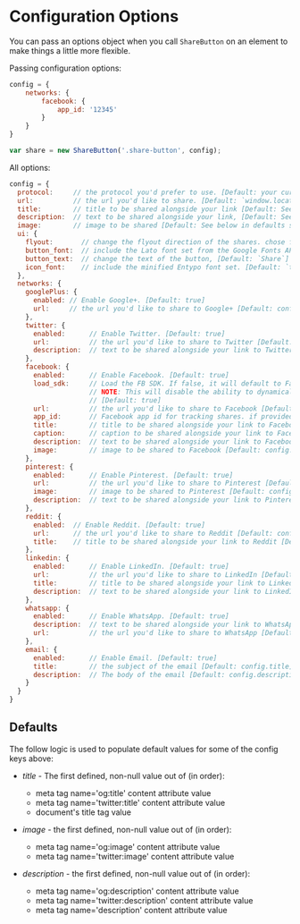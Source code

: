 # Configuration Options
You can pass an options object when you call `ShareButton` on an element to make things a little more flexible.

Passing configuration options:

```js
config = {
    networks: {
        facebook: {
            app_id: '12345'
        }
    }
}

var share = new ShareButton('.share-button', config);
```

All options:

```js
config = {
  protocol:     // the protocol you'd prefer to use. [Default: your current protocol]
  url:          // the url you'd like to share. [Default: `window.location.href`]
  title:        // title to be shared alongside your link [Default: See below in defaults section]
  description:  // text to be shared alongside your link, [Default: See below in defaults section]   
  image:        // image to be shared [Default: See below in defaults section]
  ui: {
    flyout:       // change the flyout direction of the shares. chose from `top left`, `top center`, `top right`, `bottom left`, `bottom right`, `bottom center`, `middle left`, or `middle right` [Default: `top center`]
    button_font:  // include the Lato font set from the Google Fonts API. [Default: `true`]
    button_text:  // change the text of the button, [Default: `Share`]
    icon_font:    // include the minified Entypo font set. [Default: `true`]
  },
  networks: {
    googlePlus: {
      enabled: // Enable Google+. [Default: true]
      url:     // the url you'd like to share to Google+ [Default: config.url]
    },
    twitter: {
      enabled:      // Enable Twitter. [Default: true]
      url:          // the url you'd like to share to Twitter [Default: config.url]
      description:  // text to be shared alongside your link to Twitter [Default: config.description]
    },
    facebook: {
      enabled:      // Enable Facebook. [Default: true]
      load_sdk:     // Load the FB SDK. If false, it will default to Facebook's sharer.php implementation. 
                    // NOTE: This will disable the ability to dynamically set values and rely directly on applicable Open Graph tags.
                    // [Default: true]
      url:          // the url you'd like to share to Facebook [Default: config.url]
      app_id:       // Facebook app id for tracking shares. if provided, will use the facebook API
      title:        // title to be shared alongside your link to Facebook [Default: config.title]
      caption:      // caption to be shared alongside your link to Facebook [Default: null]
      description:  // text to be shared alongside your link to Facebook [Default: config.description]
      image:        // image to be shared to Facebook [Default: config.image]
    },
    pinterest: {
      enabled:      // Enable Pinterest. [Default: true]
      url:          // the url you'd like to share to Pinterest [Default: config.url]
      image:        // image to be shared to Pinterest [Default: config.image]
      description:  // text to be shared alongside your link to Pinterest [Default: config.description]
    },
    reddit: {
      enabled:  // Enable Reddit. [Default: true]
      url:      // the url you'd like to share to Reddit [Default: config.url]
      title:    // title to be shared alongside your link to Reddit [Default: config.title]
    },
    linkedin: {
      enabled:      // Enable LinkedIn. [Default: true]
      url:          // the url you'd like to share to LinkedIn [Default: config.url]
      title:        // title to be shared alongside your link to LinkedIn [Default: config.title],
      description:  // text to be shared alongside your link to LinkedIn [Default: config.description]
    },
    whatsapp: {
      enabled:      // Enable WhatsApp. [Default: true]
      description:  // text to be shared alongside your link to WhatsApp [Default: config.description],
      url:          // the url you'd like to share to WhatsApp [Default: config.url]
    },
    email: {
      enabled:      // Enable Email. [Default: true]
      title:        // the subject of the email [Default: config.title]
      description:  // The body of the email [Default: config.description]
    }
  }
}
```

## Defaults
The follow logic is used to populate default values for some of the config keys above:
- _title_ - The first defined, non-null value out of (in order):
  - meta tag name='og:title' content attribute value
  - meta tag name='twitter:title' content attribute value
  - document's title tag value

- _image_ - the first defined, non-null value out of (in order): 
  - meta tag name='og:image' content attribute value
  - meta tag name='twitter:image' content attribute value

- _description_ - the first defined, non-null value out of (in order): 
  - meta tag name='og:description' content attribute value
  - meta tag name='twitter:description' content attribute value
  - meta tag name='description' content attribute value
